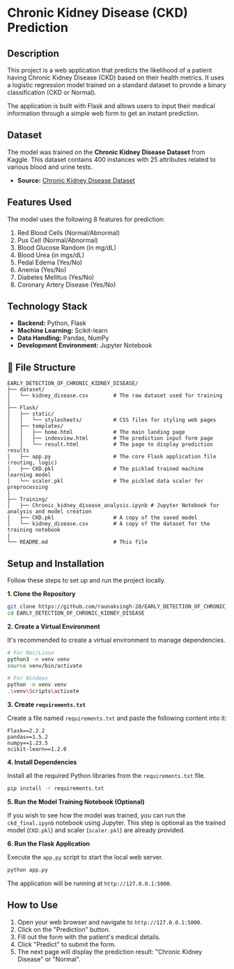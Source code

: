 # Chronic Kidney Disease (CKD) Prediction

## Description

This project is a web application that predicts the likelihood of a patient having Chronic Kidney Disease (CKD) based on their health metrics. It uses a logistic regression model trained on a standard dataset to provide a binary classification (CKD or Normal).

The application is built with Flask and allows users to input their medical information through a simple web form to get an instant prediction.

## Dataset

The model was trained on the **Chronic Kidney Disease Dataset** from Kaggle. This dataset contains 400 instances with 25 attributes related to various blood and urine tests.

  - **Source:** [Chronic Kidney Disease Dataset](https://www.kaggle.com/datasets/mansoordaku/ckdisease)

## Features Used

The model uses the following 8 features for prediction:

1.  Red Blood Cells (Normal/Abnormal)
2.  Pus Cell (Normal/Abnormal)
3.  Blood Glucose Random (in mg/dL)
4.  Blood Urea (in mgs/dL)
5.  Pedal Edema (Yes/No)
6.  Anemia (Yes/No)
7.  Diabetes Mellitus (Yes/No)
8.  Coronary Artery Disease (Yes/No)

## Technology Stack

  - **Backend:** Python, Flask
  - **Machine Learning:** Scikit-learn
  - **Data Handling:** Pandas, NumPy
  - **Development Environment:** Jupyter Notebook

## 📁 File Structure

```
EARLY_DETECTION_OF_CHRONIC_KIDNEY_DISEASE/
├── dataset/
│   └── kidney_disease.csv        # The raw dataset used for training
│
├── Flask/
│   ├── static/
│   │   └── stylesheets/          # CSS files for styling web pages
│   ├── templates/
│   │   ├── home.html             # The main landing page
│   │   ├── indexview.html        # The prediction input form page
│   │   └── result.html           # The page to display prediction results
│   ├── app.py                    # The core Flask application file (routing, logic)
│   ├── CKD.pkl                   # The pickled trained machine learning model
│   └── scaler.pkl                # The pickled data scaler for preprocessing
│
├── Training/
│   ├── Chronic_kidney_disease_analysis.ipynb # Jupyter Notebook for analysis and model creation
│   ├── CKD.pkl                   # A copy of the saved model
│   └── kidney_disease.csv        # A copy of the dataset for the training notebook
│
└── README.md                     # This file
```

## Setup and Installation

Follow these steps to set up and run the project locally.

**1. Clone the Repository**

```bash
git clone https://github.com/raunaksingh-20/EARLY_DETECTION_OF_CHRONIC_KIDNEY_DISEASE.git
cd EARLY_DETECTION_OF_CHRONIC_KIDNEY_DISEASE
```

**2. Create a Virtual Environment**

It's recommended to create a virtual environment to manage dependencies.

```bash
# For Mac/Linux
python3 -m venv venv
source venv/bin/activate

# For Windows
python -m venv venv
.\venv\Scripts\activate
```

**3. Create `requirements.txt`**

Create a file named `requirements.txt` and paste the following content into it:

```
Flask==2.2.2
pandas==1.5.2
numpy==1.23.5
scikit-learn==1.2.0
```

**4. Install Dependencies**

Install all the required Python libraries from the `requirements.txt` file.

```bash
pip install -r requirements.txt
```

**5. Run the Model Training Notebook (Optional)**

If you wish to see how the model was trained, you can run the `ckd_final.ipynb` notebook using Jupyter. This step is optional as the trained model (`CKD.pkl`) and scaler (`scaler.pkl`) are already provided.

**6. Run the Flask Application**

Execute the `app.py` script to start the local web server.

```bash
python app.py
```

The application will be running at `http://127.0.0.1:5000`.

## How to Use

1.  Open your web browser and navigate to `http://127.0.0.1:5000`.
2.  Click on the "Prediction" button.
3.  Fill out the form with the patient's medical details.
4.  Click "Predict" to submit the form.
5.  The next page will display the prediction result: "Chronic Kidney Disease" or "Normal".
